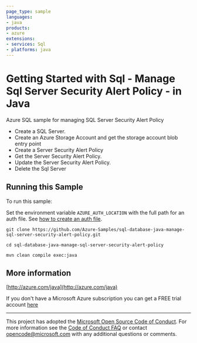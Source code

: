```yaml
---
page_type: sample
languages:
- java
products:
- azure
extensions:
- services: Sql
- platforms: java
---
```


# Getting Started with Sql - Manage Sql Server Security Alert Policy - in Java #


  Azure SQL sample for managing SQL Server Security Alert Policy
   - Create a SQL Server.
   - Create an Azure Storage Account and get the storage account blob entry point
   - Create a Server Security Alert Policy
   - Get the Server Security Alert Policy.
   - Update the Server Security Alert Policy.
   - Delete the Sql Server
 

## Running this Sample ##

To run this sample:

Set the environment variable `AZURE_AUTH_LOCATION` with the full path for an auth file. See [how to create an auth file](https://github.com/Azure/azure-libraries-for-java/blob/master/AUTH.md).

    git clone https://github.com/Azure-Samples/sql-database-java-manage-sql-server-security-alert-policy.git

    cd sql-database-java-manage-sql-server-security-alert-policy

    mvn clean compile exec:java

## More information ##

[http://azure.com/java](http://azure.com/java)

If you don't have a Microsoft Azure subscription you can get a FREE trial account [here](http://go.microsoft.com/fwlink/?LinkId=330212)

---

This project has adopted the [Microsoft Open Source Code of Conduct](https://opensource.microsoft.com/codeofconduct/). For more information see the [Code of Conduct FAQ](https://opensource.microsoft.com/codeofconduct/faq/) or contact [opencode@microsoft.com](mailto:opencode@microsoft.com) with any additional questions or comments.